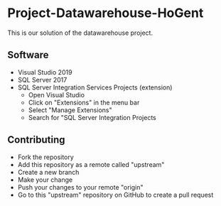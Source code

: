# Project-Datawarehouse-HoGent
This is our solution of the datawarehouse project.

## Software
- Visual Studio 2019
- SQL Server 2017
- SQL Server Integration Services Projects (extension)
  - Open Visual Studio
  - Click on "Extensions" in the menu bar
  - Select "Manage Extensions"
  - Search for "SQL Server Integration Projects
  
## Contributing
- Fork the repository
- Add this repository as a remote called "upstream"
- Create a new branch
- Make your change
- Push your changes to your remote "origin"
- Go to this "upstream" repository on GitHub to create a pull request
